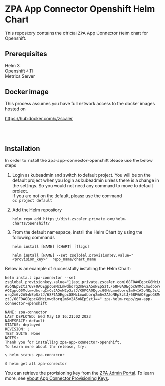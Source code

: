 # ZPA App Connector Openshift Helm Chart

This repository contains the official ZPA App Connector Helm chart for Openshift.

## Prerequisites

Helm 3 \
Openshift 4.11 \
Metrics Server

## Docker image

This process assumes you have full network access to the docker images hosted on

https://hub.docker.com/u/zscaler

<br/><br/>

## Installation

In order to install the zpa-app-connector-openshift please use the below steps

1. Login as kubeadmin and switch to default project. You will be on the default project when you login as kubeadmin unless there is a change in the settings. So you would not need any command to move to default project. \
If you are not on the default, please use the command\
    `oc project default`


2. Add the Helm repository

   `helm repo add https://dist.zscaler.private.com/helm-charts/openshift/`


3. From the default namespace, install the Helm Chart by using the following commands:

    `helm install [NAME] [CHART] [flags]`

    `helm install [NAME] --set zsglobal.provisionkey.value="<provision_key>"  repo_name/chart_name`

Below is an example of successfully installing the Helm Chart:

    helm install zpa-connector --set zsglobal.provisionkey.value="1|api.private.zscaler.com|68F0AOEgpcG8McLmwdborq2m6v2A5oNEpSztJ/68F0AOEgpcG8McLmwdborq2m6v2 A5oNEpSztJ/68F0AOEgpcG8McLmwdborq2m6v2A5oNEpSztJ/68F0AOEgpcG8McLmwdborq2m6v2A5oNEpSztJ/68F0 AOEgpcG8McLmwdborq2m6v2A5oNEpSztJ/68F0AOEgpcG8McLmwdborq2m6v2A5oNEpSztJ/68F0AOEgpcG8McLmwdb orq2m6v2A5oNEpSztJ/68F0AOEgpcG8McLmwdborq2m6v2A5oNEpSztJ/68F0AOEgpcG8McLmwdborq2m6v2A5oNEpS ztJ/68F0AOEgpcG8McLmwdborq2m6v2A5oNEpSztJ==" zpa-helm-repo/zpa-app-connector-openshift

    NAME: zpa-connector
    LAST DEPLOYED: Wed May 10 16:21:02 2023
    NAMESPACE: default
    STATUS: deployed
    REVISION: 1
    TEST SUITE: None
    NOTES:
    Thank you for installing zpa-app-connector-openshift.
    To learn more about the release, try:

    $ helm status zpa-connector

    $ helm get all zpa-connector

     
You can retrieve the provisioning key from the [ZPA Admin Portal](https://admin.private.zscaler.com/). To learn more, see [About App Connector Provisioning Keys](https://help.zscaler.com/zpa/about-connector-provisioning-keys).